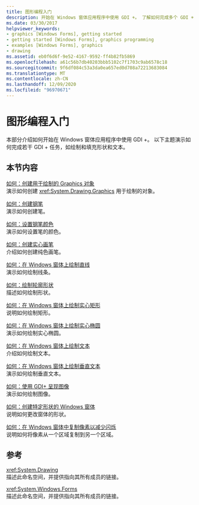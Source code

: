 ```yaml
---
title: 图形编程入门
description: 开始在 Windows 窗体应用程序中使用 GDI +。 了解如何完成多个 GDI + 任务，如绘制和填充形状和文本。
ms.date: 03/30/2017
helpviewer_keywords:
- graphics [Windows Forms], getting started
- getting started [Windows Forms], graphics programming
- examples [Windows Forms], graphics
- drawing
ms.assetid: eb0f6d6f-9e52-4167-9592-ff4b82fb5869
ms.openlocfilehash: a61c56b7db40203bbb5102c7f1703c9ab6578c18
ms.sourcegitcommit: 9f6df084c53a3da0ea657ed0d708a72213683084
ms.translationtype: MT
ms.contentlocale: zh-CN
ms.lasthandoff: 12/09/2020
ms.locfileid: "96970671"
---
```

# <a name="getting-started-with-graphics-programming"></a>图形编程入门
本部分介绍如何开始在 Windows 窗体应用程序中使用 GDI +。 以下主题演示如何完成若干 GDI + 任务，如绘制和填充形状和文本。  
  
## <a name="in-this-section"></a>本节内容  
 [如何：创建用于绘制的 Graphics 对象](how-to-create-graphics-objects-for-drawing.md)  
 演示如何创建 <xref:System.Drawing.Graphics> 用于绘制的对象。  
  
 [如何：创建钢笔](how-to-create-a-pen.md)  
 演示如何创建笔。  
  
 [如何：设置钢笔颜色](how-to-set-the-color-of-a-pen.md)  
 演示如何设置笔的颜色。  
  
 [如何：创建实心画笔](how-to-create-a-solid-brush.md)  
 介绍如何创建纯色画笔。  
  
 [如何：在 Windows 窗体上绘制直线](how-to-draw-a-line-on-a-windows-form.md)  
 演示如何绘制线条。  
  
 [如何：绘制轮廓形状](how-to-draw-an-outlined-shape.md)  
 描述如何绘制形状。  
  
 [如何：在 Windows 窗体上绘制实心矩形](how-to-draw-a-filled-rectangle-on-a-windows-form.md)  
 说明如何绘制矩形。  
  
 [如何：在 Windows 窗体上绘制实心椭圆](how-to-draw-a-filled-ellipse-on-a-windows-form.md)  
 演示如何绘制实心椭圆。  
  
 [如何：在 Windows 窗体上绘制文本](how-to-draw-text-on-a-windows-form.md)  
 介绍如何绘制文本。  
  
 [如何：在 Windows 窗体上绘制垂直文本](how-to-draw-vertical-text-on-a-windows-form.md)  
 演示如何绘制垂直文本。  
  
 [如何：使用 GDI+ 呈现图像](how-to-render-images-with-gdi.md)  
 演示如何绘制图像。  
  
 [如何：创建特定形状的 Windows 窗体](how-to-create-a-shaped-windows-form.md)  
 说明如何更改窗体的形状。  
  
 [如何：在 Windows 窗体中复制像素以减少闪烁](how-to-copy-pixels-for-reducing-flicker-in-windows-forms.md)  
 说明如何将像素从一个区域复制到另一个区域。  
  
## <a name="reference"></a>参考  
 <xref:System.Drawing>  
 描述此命名空间，并提供指向其所有成员的链接。  
  
 <xref:System.Windows.Forms>  
 描述此命名空间，并提供指向其所有成员的链接。
